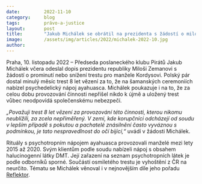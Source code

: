 ```yaml
---
date:         2022-11-10
category:     blog
tags:         právo-a-justice
layout:       post
title:        "Jakub Michálek se obrátil na prezidenta s žádostí o milost pro manžele odsouzené za ceremonie s halucinogenním nápojem"
image:        /assets/img/articles/2022/michalek-2022-10.jpg
author:       
---
```


 

Praha, 10. listopadu 2022 – Předseda poslaneckého klubu Pirátů Jakub Michálek včera odeslal dopis prezidentu republiky Miloši Zemanovi s žádostí o prominutí nebo snížení trestu pro manžele Kordysovi. Polský pár dostal minulý měsíc trest 8 let vězení za to, že na šamanských ceremoniích nabízel psychedelický nápoj ayahuasca. Michálek poukazuje i na to, že za celou dobu provozování činnosti nepřišel nikdo k újmě a uložený trest vůbec neodpovídá společenskému nebezpečí.

*„Považuji trest 8 let vězení za provozování této činnosti, kterou nikomu neublížili, za zcela nepřiměřený. V zemi, kde korupčníci odcházejí od soudu v lepším případě s pokutou a pachatelé znásilnění často vyváznou s podmínkou, je tato nespravedlnost do očí bijící,“* uvádí v žádosti Michálek.

Rituály s psychotropním nápojem ayahuasca provozovali manželé mezi lety 2015 až 2020. Svým klientům podle soudu nabízeli nápoj s obsahem halucinogenní látky DMT. Její zařazení na seznam psychotropních látek je podle odborníků sporné. Součástí osmiletého trestu je vyhoštění z ČR na neurčito. Tématu se Michálek věnoval i v nejnovějším díle jeho pořadu [Reflektor](https://www.youtube.com/watch?v=xe_FSNlYsPY).
